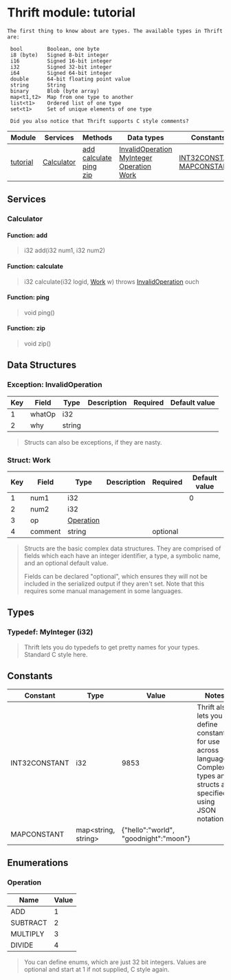 
# Thrift module: tutorial

```
The first thing to know about are types. The available types in Thrift are:

 bool        Boolean, one byte
 i8 (byte)   Signed 8-bit integer
 i16         Signed 16-bit integer
 i32         Signed 32-bit integer
 i64         Signed 64-bit integer
 double      64-bit floating point value
 string      String
 binary      Blob (byte array)
 map<t1,t2>  Map from one type to another
 list<t1>    Ordered list of one type
 set<t1>     Set of unique elements of one type

 Did you also notice that Thrift supports C style comments?
```

Module | Services | Methods | Data types | Constants
--- | --- | --- | --- | ---
[tutorial](#) | [Calculator](./tutorial.md#Calculator) | [add](./tutorial.md#Function-add)<br>[calculate](./tutorial.md#Function-calculate)<br>[ping](./tutorial.md#Function-ping)<br>[zip](./tutorial.md#Function-zip) | [InvalidOperation](./tutorial.md#Exception-InvalidOperation)<br>[MyInteger](./tutorial.md#Typedef-MyInteger-i32)<br>[Operation](./tutorial.md#Operation)<br>[Work](./tutorial.md#Struct-Work) | [INT32CONSTANT](./tutorial.md#Constants)<br>[MAPCONSTANT](./tutorial.md#Constants)

## Services

### Calculator

#### Function: add

> i32 add(i32 num1, i32 num2)

#### Function: calculate

> i32 calculate(i32 logid, [Work](#Struct-Work) w) throws [InvalidOperation](#Exception-InvalidOperation) ouch

#### Function: ping

> void ping()

#### Function: zip

> void zip()

## Data Structures

### Exception: InvalidOperation

Key | Field | Type | Description | Required | Default value
--- | --- | --- | --- | --- | ---
1 | whatOp | i32 |  |  | 
2 | why | string |  |  | 

> Structs can also be exceptions, if they are nasty.

### Struct: Work

Key | Field | Type | Description | Required | Default value
--- | --- | --- | --- | --- | ---
1 | num1 | i32 |  |  | 0
2 | num2 | i32 |  |  | 
3 | op | [Operation](#Operation) |  |  | 
4 | comment | string |  | optional | 

> Structs are the basic complex data structures. They are comprised of fields
>  which each have an integer identifier, a type, a symbolic name, and an
>  optional default value.
> 
>  Fields can be declared "optional", which ensures they will not be included
>  in the serialized output if they aren't set.  Note that this requires some
>  manual management in some languages.

## Types

### Typedef: MyInteger (i32)

> Thrift lets you do typedefs to get pretty names for your types. Standard
>  C style here.

## Constants

Constant | Type | Value | Notes
--- | --- | --- | ---
INT32CONSTANT | i32 | 9853 | Thrift also lets you define constants for use across languages. Complex<br> types and structs are specified using JSON notation.
MAPCONSTANT | map<string, string> | {"hello":"world", "goodnight":"moon"} | 

## Enumerations

### Operation

Name | Value
--- | ---
ADD | 1
SUBTRACT | 2
MULTIPLY | 3
DIVIDE | 4

> You can define enums, which are just 32 bit integers. Values are optional
>  and start at 1 if not supplied, C style again.
